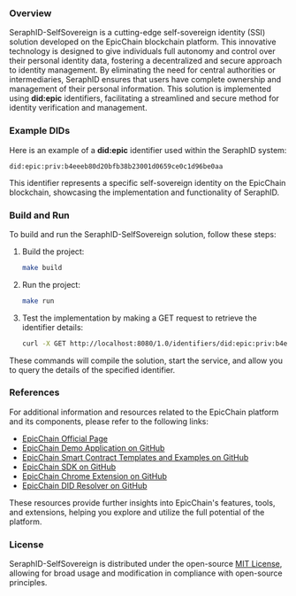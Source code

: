 ### Overview

SeraphID-SelfSovereign is a cutting-edge self-sovereign identity (SSI) solution developed on the EpicChain blockchain platform. This innovative technology is designed to give individuals full autonomy and control over their personal identity data, fostering a decentralized and secure approach to identity management. By eliminating the need for central authorities or intermediaries, SeraphID ensures that users have complete ownership and management of their personal information. This solution is implemented using **did:epic** identifiers, facilitating a streamlined and secure method for identity verification and management.

### Example DIDs

Here is an example of a **did:epic** identifier used within the SeraphID system:

```
did:epic:priv:b4eeeb80d20bfb38b23001d0659ce0c1d96be0aa
```

This identifier represents a specific self-sovereign identity on the EpicChain blockchain, showcasing the implementation and functionality of SeraphID.

### Build and Run

To build and run the SeraphID-SelfSovereign solution, follow these steps:

1. Build the project:
   ```sh
   make build
   ```

2. Run the project:
   ```sh
   make run
   ```

3. Test the implementation by making a GET request to retrieve the identifier details:
   ```sh
   curl -X GET http://localhost:8080/1.0/identifiers/did:epic:priv:b4eeeb80d20bfb38b23001d0659ce0c1d96be0aa
   ```

These commands will compile the solution, start the service, and allow you to query the details of the specified identifier.

### References

For additional information and resources related to the EpicChain platform and its components, please refer to the following links:

- [EpicChain Official Page](https://epic-chain.org)
- [EpicChain Demo Application on GitHub](https://github.com/epic-chain/epicchain-demo)
- [EpicChain Smart Contract Templates and Examples on GitHub](https://github.com/epicchainlabs/epicchain-smart-contracts)
- [EpicChain SDK on GitHub](https://github.com/epic-chain/epicchain-sdk)
- [EpicChain Chrome Extension on GitHub](https://github.com/epicchainlabs/epicchain-chrome-extension)
- [EpicChain DID Resolver on GitHub](https://github.com/epicchainlabs/epicchain-did-driver)

These resources provide further insights into EpicChain's features, tools, and extensions, helping you explore and utilize the full potential of the platform.

### License

SeraphID-SelfSovereign is distributed under the open-source [MIT License](https://github.com/epicchainlabs/seraph-Id-self-overeign/blob/master/LICENSE), allowing for broad usage and modification in compliance with open-source principles.